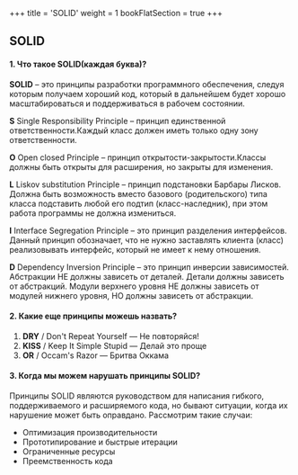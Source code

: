 +++
title = 'SOLID'
weight = 1
bookFlatSection = true
+++

## SOLID

#### 1. Что такое SOLID(каждая буква)?
  **SOLID** – это принципы разработки программного обеспечения, следуя которым получаем хороший код, который в дальнейшем будет хорошо масштабироваться и поддерживаться в рабочем состоянии.

  **S** Single Responsibility Principle – принцип единственной ответственности.Каждый класс должен иметь только одну зону ответственности.
 
  **O** Open closed Principle – принцип открытости-закрытости.Классы должны быть открыты для расширения, но закрыты для изменения.
  
  **L** Liskov substitution Principle – принцип подстановки Барбары Лисков. Должна быть возможность вместо базового (родительского) типа класса подставить любой его подтип (класс-наследник), при этом работа программы не должна измениться.
  
  **I** Interface Segregation Principle – это принцип разделения интерфейсов. Данный принцип обозначает, что не нужно заставлять клиента (класс) реализовывать интерфейс, который не имеет к нему отношения.
  
  **D** Dependency Inversion Principle – это принцип инверсии зависимостей. Абстракции НЕ должны зависеть от деталей. Детали должны зависеть от абстракций. Модули верхнего уровня НЕ должны зависеть от модулей нижнего уровня, НО должны зависеть от абстракции.

#### 2. Какие еще принципы можешь назвать?
1. **DRY** / Don't Repeat Yourself — Не повторяйся!
2. **KISS** / Keep It Simple Stupid — Делай это проще
3. **OR** / Occam's Razor — Бритва Оккама

#### 3. Когда мы можем нарушать принципы SOLID?

Принципы SOLID являются руководством для написания гибкого, поддерживаемого и расширяемого кода, но бывают ситуации, когда их нарушение может быть оправдано. Рассмотрим такие случаи:
- Оптимизация производительности
- Прототипирование и быстрые итерации
- Ограниченные ресурсы
- Преемственность кода
